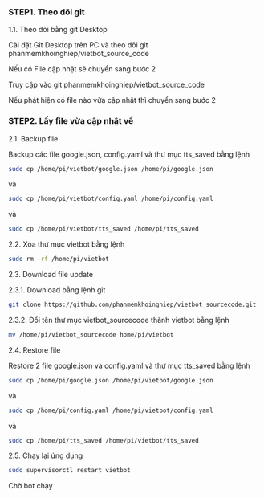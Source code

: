 
### STEP1. Theo dõi git

1.1. Theo dõi bằng git Desktop

Cài đặt Git Desktop trên PC và theo dõi git phanmemkhoinghiep/vietbot_source_code

Nếu có File cập nhật sẽ chuyển sang bước 2

Truy cập vào git phanmemkhoinghiep/vietbot_source_code 

Nếu phát hiện có file nào vừa cập nhật thì chuyển sang bước 2

### STEP2.  Lấy file vừa cập nhật về

2.1. Backup file

Backup các file google.json, config.yaml và thư mục tts_saved bằng lệnh

```sh
sudo cp /home/pi/vietbot/google.json /home/pi/google.json

```
và

```sh
sudo cp /home/pi/vietbot/config.yaml /home/pi/config.yaml

```
và
```sh
sudo cp /home/pi/vietbot/tts_saved /home/pi/tts_saved

```

2.2. Xóa thư mục vietbot bằng lệnh

```sh
sudo rm -rf /home/pi/vietbot

```

2.3. Download file update

2.3.1. Download bằng lệnh git
```sh
git clone https://github.com/phanmemkhoinghiep/vietbot_sourcecode.git

```
2.3.2. Đổi tên thư mục vietbot_sourcecode thành vietbot bằng lệnh

```sh
mv /home/pi/vietbot_sourcecode home/pi/vietbot
```
2.4. Restore file

Restore 2 file google.json và config.yaml và thư mục tts_saved bằng lệnh

```sh
sudo cp /home/pi/google.json /home/pi/vietbot/google.json

```
và

```sh
sudo cp /home/pi/config.yaml /home/pi/vietbot/config.yaml

```
và

```sh
sudo cp /home/pi/tts_saved /home/pi/vietbot/tts_saved

```

2.5. Chạy lại ứng dụng 

```sh
sudo supervisorctl restart vietbot

```
Chờ bot chạy
